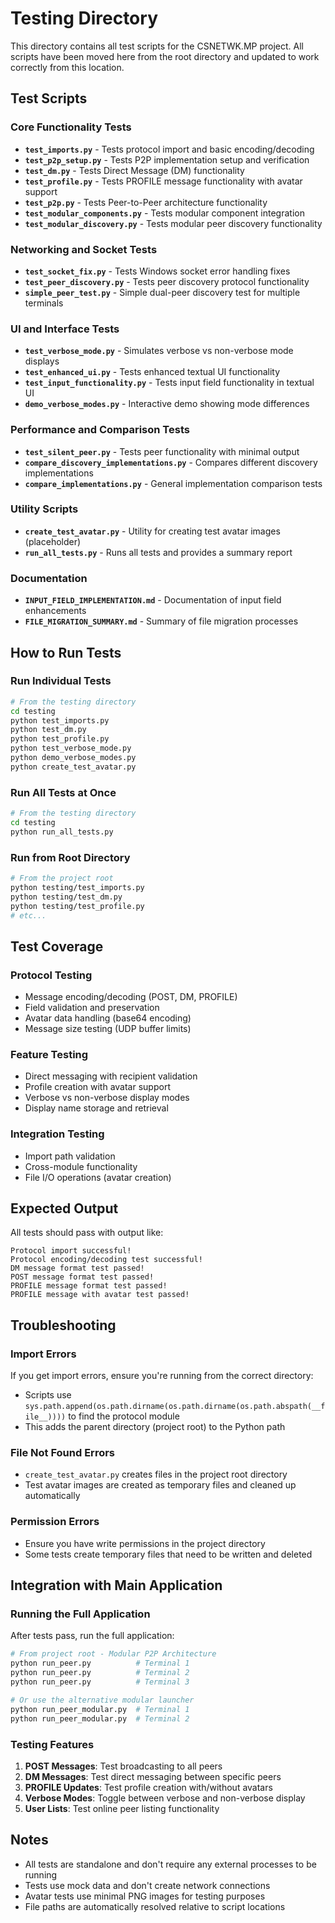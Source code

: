 # Testing Directory

This directory contains all test scripts for the CSNETWK.MP project. All scripts have been moved here from the root directory and updated to work correctly from this location.

## Test Scripts

### Core Functionality Tests
- **`test_imports.py`** - Tests protocol import and basic encoding/decoding
- **`test_p2p_setup.py`** - Tests P2P implementation setup and verification
- **`test_dm.py`** - Tests Direct Message (DM) functionality
- **`test_profile.py`** - Tests PROFILE message functionality with avatar support
- **`test_p2p.py`** - Tests Peer-to-Peer architecture functionality
- **`test_modular_components.py`** - Tests modular component integration
- **`test_modular_discovery.py`** - Tests modular peer discovery functionality

### Networking and Socket Tests
- **`test_socket_fix.py`** - Tests Windows socket error handling fixes
- **`test_peer_discovery.py`** - Tests peer discovery protocol functionality
- **`simple_peer_test.py`** - Simple dual-peer discovery test for multiple terminals

### UI and Interface Tests
- **`test_verbose_mode.py`** - Simulates verbose vs non-verbose mode displays
- **`test_enhanced_ui.py`** - Tests enhanced textual UI functionality
- **`test_input_functionality.py`** - Tests input field functionality in textual UI
- **`demo_verbose_modes.py`** - Interactive demo showing mode differences

### Performance and Comparison Tests
- **`test_silent_peer.py`** - Tests peer functionality with minimal output
- **`compare_discovery_implementations.py`** - Compares different discovery implementations
- **`compare_implementations.py`** - General implementation comparison tests

### Utility Scripts
- **`create_test_avatar.py`** - Utility for creating test avatar images (placeholder)
- **`run_all_tests.py`** - Runs all tests and provides a summary report

### Documentation
- **`INPUT_FIELD_IMPLEMENTATION.md`** - Documentation of input field enhancements
- **`FILE_MIGRATION_SUMMARY.md`** - Summary of file migration processes

## How to Run Tests

### Run Individual Tests
```bash
# From the testing directory
cd testing
python test_imports.py
python test_dm.py
python test_profile.py
python test_verbose_mode.py
python demo_verbose_modes.py
python create_test_avatar.py
```

### Run All Tests at Once
```bash
# From the testing directory
cd testing
python run_all_tests.py
```

### Run from Root Directory
```bash
# From the project root
python testing/test_imports.py
python testing/test_dm.py
python testing/test_profile.py
# etc...
```

## Test Coverage

### Protocol Testing
- Message encoding/decoding (POST, DM, PROFILE)
- Field validation and preservation
- Avatar data handling (base64 encoding)
- Message size testing (UDP buffer limits)

### Feature Testing
- Direct messaging with recipient validation
- Profile creation with avatar support
- Verbose vs non-verbose display modes
- Display name storage and retrieval

### Integration Testing
- Import path validation
- Cross-module functionality
- File I/O operations (avatar creation)

## Expected Output

All tests should pass with output like:
```
Protocol import successful!
Protocol encoding/decoding test successful!
DM message format test passed!
POST message format test passed!
PROFILE message format test passed!
PROFILE message with avatar test passed!
```

## Troubleshooting

### Import Errors
If you get import errors, ensure you're running from the correct directory:
- Scripts use `sys.path.append(os.path.dirname(os.path.dirname(os.path.abspath(__file__))))` to find the protocol module
- This adds the parent directory (project root) to the Python path

### File Not Found Errors
- `create_test_avatar.py` creates files in the project root directory
- Test avatar images are created as temporary files and cleaned up automatically

### Permission Errors
- Ensure you have write permissions in the project directory
- Some tests create temporary files that need to be written and deleted

## Integration with Main Application

### Running the Full Application
After tests pass, run the full application:
```bash
# From project root - Modular P2P Architecture
python run_peer.py          # Terminal 1
python run_peer.py          # Terminal 2 
python run_peer.py          # Terminal 3

# Or use the alternative modular launcher
python run_peer_modular.py  # Terminal 1
python run_peer_modular.py  # Terminal 2
```

### Testing Features
1. **POST Messages**: Test broadcasting to all peers
2. **DM Messages**: Test direct messaging between specific peers
3. **PROFILE Updates**: Test profile creation with/without avatars
4. **Verbose Modes**: Toggle between verbose and non-verbose display
5. **User Lists**: Test online peer listing functionality

## Notes

- All tests are standalone and don't require any external processes to be running
- Tests use mock data and don't create network connections
- Avatar tests use minimal PNG images for testing purposes
- File paths are automatically resolved relative to script locations

